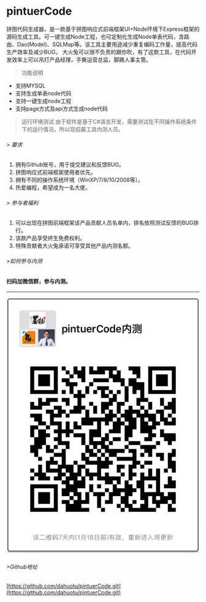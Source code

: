 # pintuerCode
拼图代码生成器，是一款基于拼图响应式前端框架UI+Node环境下Express框架的源码生成工具。可一键生成Node工程，也可定制化生成Node单表代码，含路由、Dao(Model)、SQLMap等。该工具主要用途减少重复编码工作量，提高代码生产效率及减少BUG。
大火兔可以很不负责的跟你吹，有了这款工具，在代码开发效率上可以吊打产品经理，手撕运营总监，脚踢人事主管。

> 功能说明
- 支持MYSQL
- 支持生成单表node代码
- 支持一键生成node工程
- 支持page方式及api方式生成node代码

> 运行环境测试
由于软件是基于C#语言开发，需要测试在不同操作系统条件下的运行情况，所以现招募工具内测人员。

###### > 要求
1. 拥有Github账号，用于提交建议和反馈BUG。
2. 拼图响应式前端框架使用者优先。
3. 拥有不同的操作系统环境（WinXP/7/8/10/2008等）。
4. 热爱编程，希望成为一名大佬。

###### > 参与者福利
1. 可以出现在拼图前端框架该产品贡献人员名单内，排名依照测试反馈的BUG排行。
2. 该款产品享受终生免费权利。
3. 特殊贡献者大火兔承诺可享受其他产品内测名额。

###### >如何参与内测

#### 扫码加微信群，参与内测。

---

![image](https://github.com/dahuotu/pintuerCode/blob/master/qrcode.jpg?raw=true)


###### >Github地址
[https://github.com/dahuotu/pintuerCode.git](https://github.com/dahuotu/pintuerCode.git)